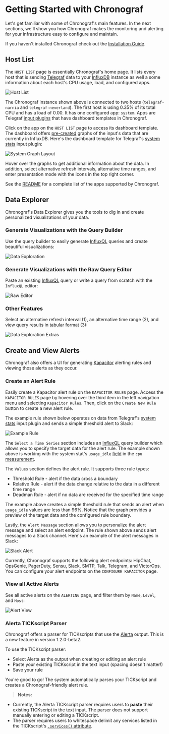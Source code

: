 # Getting Started with Chronograf

Let's get familiar with some of Chronograf's main features.
In the next sections, we'll show you how Chronograf makes the monitoring and alerting for your infrastructure easy to configure and maintain.

If you haven't installed Chronograf check out the [Installation Guide](https://github.com/influxdata/chronograf/blob/master/docs/INSTALLATION.md).

## Host List

The `HOST LIST` page is essentially Chronograf's home page.
It lists every host that is sending [Telegraf](https://github.com/influxdata/telegraf) data to your [InfluxDB](https://github.com/influxdata/influxdb) instance as well a some information about each host's CPU usage, load, and configured apps.

![Host List](https://github.com/influxdata/chronograf/blob/master/docs/images/host-list-gs.png)

The Chronograf instance shown above is connected to two hosts (`telegraf-narnia` and `telegraf-neverland`).
The first host is using 0.35%	of its total CPU and has a load of 0.00.
It has one configured app: `system`.
Apps are Telegraf [input plugins](https://github.com/influxdata/telegraf#input-plugins) that have dashboard templates in Chronograf.

Click on the app on the `HOST LIST` page to access its dashboard template.
The dashboard offers [pre-created](https://github.com/influxdata/chronograf/tree/master/canned) graphs of the input's data that are currently in InfluxDB.
Here's the dashboard template for Telegraf's [system stats](https://github.com/influxdata/telegraf/tree/master/plugins/inputs/system) input plugin:

![System Graph Layout](https://github.com/influxdata/chronograf/blob/master/docs/images/system-layout-gs.gif)

Hover over the graphs to get additional information about the data.
In addition, select alternative refresh intervals, alternative time ranges, and enter presentation mode with the icons in the top right corner.

See the [README](https://github.com/influxdata/chronograf#dashboard-templates) for a complete list of the apps supported by Chronograf.

## Data Explorer

Chronograf's Data Explorer gives you the tools to dig in and create personalized visualizations of your data.

### Generate Visualizations with the Query Builder

Use the query builder to easily generate [InfluxQL](https://docs.influxdata.com/influxdb/latest/query_language/) queries and create beautiful visualizations:

![Data Exploration](https://github.com/influxdata/chronograf/blob/master/docs/images/data-exploration-gs.gif)

### Generate Visualizations with the Raw Query Editor

Paste an existing [InfluxQL](https://docs.influxdata.com/influxdb/latest/query_language/) query or write a query from scratch with the `InfluxQL` editor:

![Raw Editor](https://github.com/influxdata/chronograf/blob/master/docs/images/raw-editor-gs.gif)

### Other Features
Select an alternative refresh interval (1), an alternative time range (2), and view query results in tabular format (3):

![Data Exploration Extras](https://github.com/influxdata/chronograf/blob/master/docs/images/data-exploration-extras-gs.png)

## Create and View Alerts

Chronograf also offers a UI for generating [Kapacitor](https://github.com/influxdata/kapacitor) alerting rules and viewing those alerts as they occur.

### Create an Alert Rule
Easily create a Kapacitor alert rule on the `KAPACITOR RULES` page.
Access the `KAPACITOR RULES` page by hovering over the third item in the left navigation menu and selecting `Kapacitor Rules`.
Then, click on the `Create New Rule` button to create a new alert rule.

The example rule shown below operates on data from Telegraf's [system stats](https://github.com/influxdata/telegraf/tree/master/plugins/inputs/system) input plugin and sends a simple threshold alert to Slack:

![Example Rule](https://github.com/influxdata/chronograf/blob/master/docs/images/example-rule-gs.png)

The `Select a Time Series` section includes an [InfluxQL](https://docs.influxdata.com/influxdb/latest/query_language/) query builder which allows you to specify the target data for the alert rule.
The example shown above is working with the system stat's `usage_idle` [field](https://docs.influxdata.com/influxdb/v1.1/concepts/glossary/#field) in the `cpu` [measurement](https://docs.influxdata.com/influxdb/v1.1/concepts/glossary/#measurement).

The `Values` section defines the alert rule.
It supports three rule types:

* Threshold Rule - alert if the data cross a boundary
* Relative Rule - alert if the data change relative to the data in a different time range
* Deadman Rule - alert if no data are received for the specified time range

The example above creates a simple threshold rule that sends an alert when `usage_idle` values are less than 96%.
Notice that the graph provides a preview of the target data and the configured rule boundary.

Lastly, the `Alert Message` section allows you to personalize the alert message and select an alert endpoint.
The rule shown above sends alert messages to a Slack channel.
Here's an example of the alert messages in Slack:

![Slack Alert](https://github.com/influxdata/chronograf/blob/master/docs/images/slack-alert-gs.png)

Currently, Chronograf supports the following alert endpoints: HipChat, OpsGenie, PagerDuty, Sensu, Slack, SMTP, Talk, Telegram, and VictorOps.
You can configure your alert endpoints on the `CONFIGURE KAPACITOR` page.

### View all Active Alerts

See all active alerts on the `ALERTING` page, and filter them by `Name`,
`Level`, and `Host`:

![Alert View](https://github.com/influxdata/chronograf/blob/master/docs/images/alert-view-gs.png)

### Alerta TICKscript Parser

Chronograf offers a parser for TICKscripts that use the [Alerta](https://docs.influxdata.com/kapacitor/latest/nodes/alert_node/#alerta) output.
This is a new feature in version 1.2.0-beta2.

To use the TICKscript parser:

* Select Alerta as the output when creating or editing an alert rule
* Paste your existing TICKscript in the text input (spacing doesn't matter!)
* Save your rule

You're good to go! The system automatically parses your TICKscript and creates a
Chronograf-friendly alert rule.

> **Notes:**
>
* Currently, the Alerta TICKscript parser requires users to **paste** their existing TICKscript in the text input. The parser does not support manually entering or editing a TICKscript.
* The parser requires users to whitespace delimit any services listed in the TICKscript's [`.services()` attribute](https://docs.influxdata.com/kapacitor/latest/nodes/alert_node/#alerta-services).
